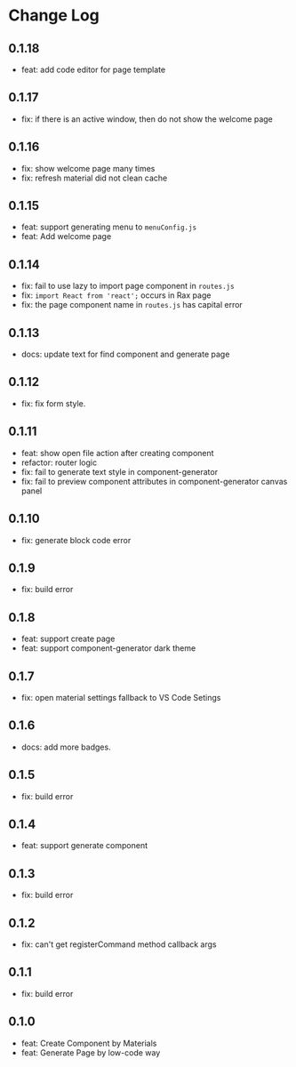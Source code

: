 # Change Log

## 0.1.18

- feat: add code editor for page template

## 0.1.17

- fix: if there is an active window, then do not show the welcome page

## 0.1.16

- fix: show welcome page many times
- fix: refresh material did not clean cache

## 0.1.15

- feat: support generating menu to `menuConfig.js` 
- feat: Add welcome page

## 0.1.14

- fix: fail to use lazy to import page component in `routes.js`
- fix: `import React from 'react';` occurs in Rax page
- fix: the page component name in `routes.js` has capital error

## 0.1.13

- docs: update text for find component and generate page

## 0.1.12

- fix: fix form style.

## 0.1.11

- feat: show open file action after creating component
- refactor: router logic
- fix: fail to generate text style in component-generator 
- fix: fail to preview component attributes in component-generator canvas panel

## 0.1.10

- fix: generate block code error

## 0.1.9

- fix: build error

## 0.1.8

- feat: support create page
- feat: support component-generator dark theme

## 0.1.7

- fix: open material settings fallback to VS Code Setings

## 0.1.6

- docs: add more badges.

## 0.1.5

- fix: build error

## 0.1.4

- feat: support generate component

## 0.1.3

- fix: build error

## 0.1.2

- fix: can't get registerCommand method callback args

## 0.1.1

- fix: build error

## 0.1.0

- feat: Create Component by Materials
- feat: Generate Page by low-code way
